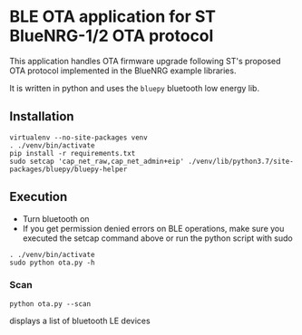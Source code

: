 # BLE OTA application for ST BlueNRG-1/2 OTA protocol

This application handles OTA firmware upgrade following ST's proposed OTA protocol implemented in the BlueNRG example libraries.

It is written in python and uses the `bluepy` bluetooth low energy lib.

## Installation

```
virtualenv --no-site-packages venv
. ./venv/bin/activate
pip install -r requirements.txt
sudo setcap 'cap_net_raw,cap_net_admin+eip' ./venv/lib/python3.7/site-packages/bluepy/bluepy-helper
```

## Execution
  * Turn bluetooth on
  * If you get permission denied errors on BLE operations, make sure you executed the setcap command above or run the python script with sudo

```
. ./venv/bin/activate
sudo python ota.py -h
```

### Scan
```
python ota.py --scan
```
displays a list of bluetooth LE devices

